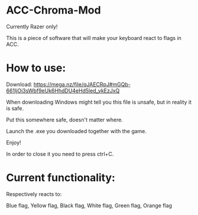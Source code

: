 # ACC-Chroma-Mod

Currently Razer only!

This is a piece of software that will make your keyboard react to flags in ACC.

# How to use:

Download: https://mega.nz/file/qJAECRpJ#mGQb-661IjOi3sWbf9eUk6HhdDU4eHd5led_vkEzJxQ

When downloading Windows might tell you this file is unsafe, but in reality it is safe.

Put this somewhere safe, doesn't matter where.

Launch the .exe you downloaded together with the game. 

Enjoy!

In order to close it you need to press ctrl+C.

# Current functionality:

Respectively reacts to:

Blue flag, Yellow flag, Black flag, White flag, Green flag, Orange flag
